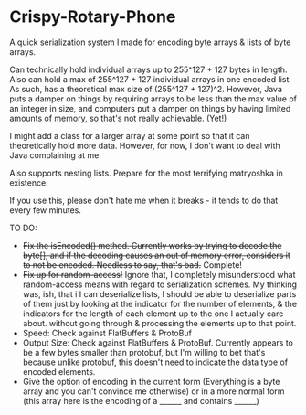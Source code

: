 # Crispy-Rotary-Phone

A quick serialization system I made for encoding byte arrays & lists of byte arrays.

Can technically hold individual arrays up to 255^127 + 127 bytes in length. Also can hold a max of 255^127 + 127 individual arrays in one encoded list. As such, has a theoretical max size of (255^127 + 127)^2. However, Java puts a damper on things by requiring arrays to be less than the max value of an integer in size, and computers put a damper on things by having limited amounts of memory, so that's not really achievable. (Yet!)

I might add a class for a larger array at some point so that it can theoretically hold more data. However, for now, I don't want to deal with Java complaining at me.

Also supports nesting lists. Prepare for the most terrifying matryoshka in existence.

If you use this, please don't hate me when it breaks - it tends to do that every few minutes.

TO DO:

* ~~Fix the isEncoded() method. Currently works by trying to decode the byte[], and if the decoding causes an out of memory error, considers it to not be encoded. Needless to say, that's bad.~~ Complete!
* ~~Fix up for random-access!~~ Ignore that, I completely misunderstood what random-access means with regard to serialization schemes. My thinking was, ish, that i I can deserialize lists, I should be able to deserialize parts of them just by looking at the indicator for the number of elements, & the indicators for the length of each element up to the one I actually care about. without going through & processing the elements up to that point.
* Speed: Check against FlatBuffers & ProtoBuf
* Output Size: Check against FlatBuffers & ProtoBuf. Currently appears to be a few bytes smaller than protobuf, but I'm willing to bet that's because unlike protobuf, this doesn't need to indicate the data type of encoded elements.
* Give the option of encoding in the current form (Everything is a byte array and you can't convince me otherwise) or in a more normal form (this array here is the encoding of a ______ and contains ______)